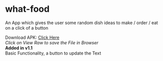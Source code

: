# what-food
An App which gives the user some random dish ideas to make / order / eat
on a click of a button

Download APK:
<a href="https://github.com/silverstone-git/what-food/blob/master/app/build/outputs/apk/debug/app-debug.apk">Click Here</a><br>
*Click on View Raw to save the File in Browser*
<br>
<b>Added in v1.1</b><br>
Basic Functionality, a button to update the Text
<br>